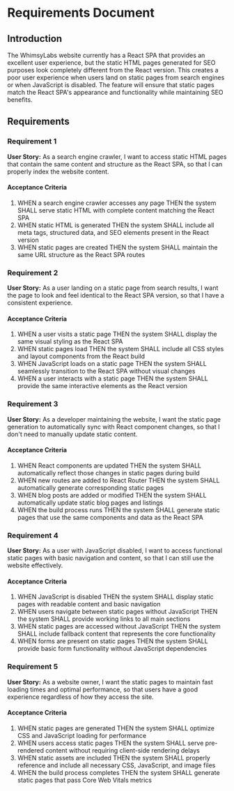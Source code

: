 # Requirements Document

## Introduction

The WhimsyLabs website currently has a React SPA that provides an excellent user experience, but the static HTML pages generated for SEO purposes look completely different from the React version. This creates a poor user experience when users land on static pages from search engines or when JavaScript is disabled. The feature will ensure that static pages match the React SPA's appearance and functionality while maintaining SEO benefits.

## Requirements

### Requirement 1

**User Story:** As a search engine crawler, I want to access static HTML pages that contain the same content and structure as the React SPA, so that I can properly index the website content.

#### Acceptance Criteria

1. WHEN a search engine crawler accesses any page THEN the system SHALL serve static HTML with complete content matching the React SPA
2. WHEN static HTML is generated THEN the system SHALL include all meta tags, structured data, and SEO elements present in the React version
3. WHEN static pages are created THEN the system SHALL maintain the same URL structure as the React SPA routes

### Requirement 2

**User Story:** As a user landing on a static page from search results, I want the page to look and feel identical to the React SPA version, so that I have a consistent experience.

#### Acceptance Criteria

1. WHEN a user visits a static page THEN the system SHALL display the same visual styling as the React SPA
2. WHEN static pages load THEN the system SHALL include all CSS styles and layout components from the React build
3. WHEN JavaScript loads on a static page THEN the system SHALL seamlessly transition to the React SPA without visual changes
4. WHEN a user interacts with a static page THEN the system SHALL provide the same interactive elements as the React version

### Requirement 3

**User Story:** As a developer maintaining the website, I want the static page generation to automatically sync with React component changes, so that I don't need to manually update static content.

#### Acceptance Criteria

1. WHEN React components are updated THEN the system SHALL automatically reflect those changes in static pages during build
2. WHEN new routes are added to React Router THEN the system SHALL automatically generate corresponding static pages
3. WHEN blog posts are added or modified THEN the system SHALL automatically update static blog pages and listings
4. WHEN the build process runs THEN the system SHALL generate static pages that use the same components and data as the React SPA

### Requirement 4

**User Story:** As a user with JavaScript disabled, I want to access functional static pages with basic navigation and content, so that I can still use the website effectively.

#### Acceptance Criteria

1. WHEN JavaScript is disabled THEN the system SHALL display static pages with readable content and basic navigation
2. WHEN users navigate between static pages without JavaScript THEN the system SHALL provide working links to all main sections
3. WHEN static pages are accessed without JavaScript THEN the system SHALL include fallback content that represents the core functionality
4. WHEN forms are present on static pages THEN the system SHALL provide basic form functionality without JavaScript dependencies

### Requirement 5

**User Story:** As a website owner, I want the static pages to maintain fast loading times and optimal performance, so that users have a good experience regardless of how they access the site.

#### Acceptance Criteria

1. WHEN static pages are generated THEN the system SHALL optimize CSS and JavaScript loading for performance
2. WHEN users access static pages THEN the system SHALL serve pre-rendered content without requiring client-side rendering delays
3. WHEN static assets are included THEN the system SHALL properly reference and include all necessary CSS, JavaScript, and image files
4. WHEN the build process completes THEN the system SHALL generate static pages that pass Core Web Vitals metrics